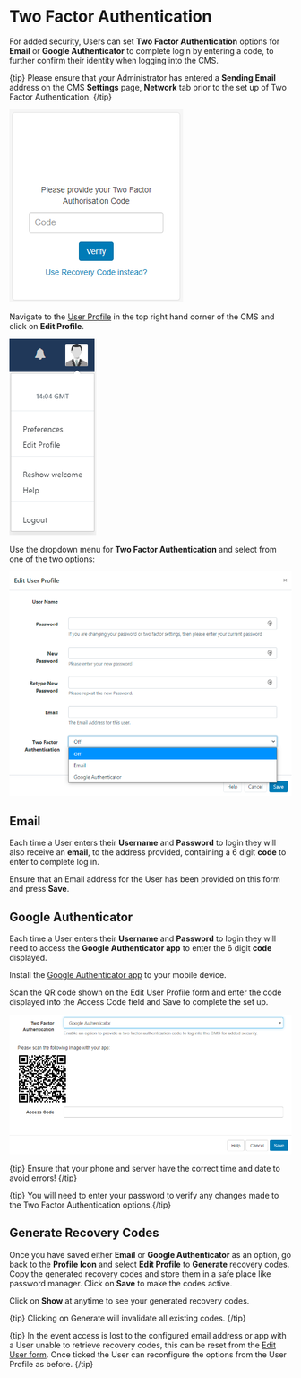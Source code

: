 <!--toc=tour-->

# Two Factor Authentication

For added security, Users can set **Two Factor Authentication** options for **Email** or **Google Authenticator** to complete login by entering a code, to further confirm their identity when logging into the CMS.

{tip}
Please ensure that your Administrator has entered a **Sending Email** address on the CMS **Settings** page, **Network** tab prior to the set up of Two Factor Authentication.
{/tip}

![2FA Code Login](img/tour_2fa_login.png)

Navigate to the [User Profile](tour_user_profile.html) in the top right hand corner of the CMS and click on **Edit Profile**.

![Edit Profile](img/tour_2fa_edit_profile.png)

Use the dropdown menu for **Two Factor Authentication** and select from one of the two options:

![Two Factor dropdown menu](img/tour_2fa_dropdown.png)

## Email

Each time a User enters their **Username** and **Password** to login they will also receive an **email**, to the address provided, containing a 6 digit **code** to enter to complete log in.

Ensure that an Email address for the User has been provided on this form and press **Save**. 

## Google Authenticator

Each time a User enters their **Username** and **Password** to login they will need to access the **Google Authenticator app** to enter the 6 digit **code** displayed.

Install the [Google Authenticator app](https://play.google.com/store/apps/details?id=com.google.android.apps.authenticator2) to your mobile device.

Scan the QR code shown on the Edit User Profile form and enter the code displayed into the Access Code field and Save to complete the set up.

![QR Code](img/tour_2fa_qrcode.png)

{tip}
Ensure that your phone and server have the correct time and date to avoid errors!
{/tip} 

{tip}
You will need to enter your password to verify any changes made to the Two Factor Authentication options.{/tip}

## Generate Recovery Codes

Once you have saved either **Email** or **Google Authenticator** as an option, go back to the **Profile Icon** and select **Edit Profile** to **Generate** recovery codes. Copy the generated recovery codes and store them in a safe place like password manager. Click on **Save** to make the codes active.

Click on **Show** at anytime to see your generated recovery codes.

{tip}
Clicking on Generate will invalidate all existing codes.
{/tip}

{tip}
In the event access is lost to the configured email address or app with a User unable to retrieve recovery codes, this can be reset from the [Edit User form](users_administration.html#editing_users>). Once ticked the User can reconfigure the options from the User Profile as before.
{/tip}
